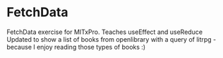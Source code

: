 # FetchData
FetchData exercise for MITxPro. Teaches useEffect and useReduce
Updated to show a list of books from openlibrary with a query of litrpg - because I enjoy reading those types of books :)
